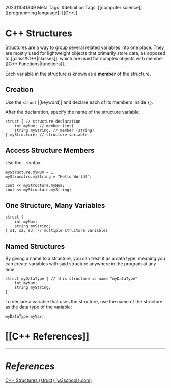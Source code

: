 202311041349
Meta Tags: #definition 
Tags: [[computer science]] [[programming language]] [[C++]]

# C++ Structures

Structures are a way to group several related variables into one place. They are mostly used for lightweight objects that primarily store data, as opposed to [[class#C++|classes]], which are used for complex objects with member [[C++ Functions|functions]].

Each variable in the structure is known as a **member** of the structure.

## Creation

Use the `struct` [[keyword]] and declare each of its members inside `{}`.

After the declaration, specify the name of the structure variable:

```
struct { // structure declaration
	int myNum; // member (int)
	string myString; // member (string)
} myStructure; // structure variable
```

## Access Structure Members

Use the `.` syntax.

```
myStructure.myNum = 1;
myStrucutre.myString = "Hello World!";

cout << myStructure.myNum;
cout << myStructure.myString;
```

## One Structure, Many Variables

```
struct {
	int myNum;
	string myString;
} s1, s2, s3; // multiple structure variables
```

## Named Structures

By giving a name to a structure, you can treat it as a data type, meaning you can create variables with said structure anywhere in the program at any time.

```
struct myDataType { // this structure is name "myDataType"
	int myNum;
	string myString;
}
```

To declare a variable that uses the structure, use the name of the structure as the data type of the variable:

`myDataType myVar;`

# [[C++ References]]

---
# *References*

[C++ Structures (struct) (w3schools.com)](https://www.w3schools.com/cpp/cpp_structs.asp)